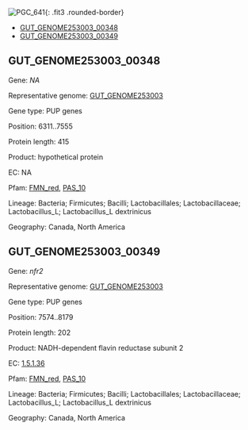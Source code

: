![PGC_641](../static/images/Clusters_figure/PGC_641.jpg){: .fit3 .rounded-border}

<ul id="myTab" class="nav nav-tabs">
  <li class="active">
        <a href="#tab1" data-toggle="tab">GUT_GENOME253003_00348</a>
  </li>
<li><a href="#tab2" data-toggle="tab">GUT_GENOME253003_00349</a></li>
</ul>

<div id="myTabContent" class="tab-content">
  <div class="tab-pane fade in active" id="tab1">

<h2 id="GUT_GENOME253003_00348">GUT_GENOME253003_00348</h2>
<p>Gene: <em>NA</em>
<p>Representative genome: <a href="https://www.ebi.ac.uk/metagenomics/genomes/MGYG-HGUT-02789">GUT_GENOME253003</a></p>
<p>Gene type: PUP genes</p>
<p>Position: 6311..7555</p>
<p>Protein length: 415</p>
<p>Product: hypothetical protein</p>
<p>EC: NA</p>
<p>Pfam: <a href="http://pfam.xfam.org/family/FMN_red">FMN_red</a>, <a href="http://pfam.xfam.org/family/PAS_10">PAS_10</a></p>
<p>Lineage: Bacteria; Firmicutes; Bacilli; Lactobacillales; Lactobacillaceae; Lactobacillus_L; Lactobacillus_L dextrinicus</p>
<p>Geography: Canada, North America</p>
  </div>

  <div class="tab-pane fade" id="tab2">

<h2 id="GUT_GENOME253003_00349">GUT_GENOME253003_00349</h2>
<p>Gene: <em>nfr2</em></p>
<p>Representative genome: <a href="https://www.ebi.ac.uk/metagenomics/genomes/MGYG-HGUT-02789">GUT_GENOME253003</a></p>
<p>Gene type: PUP genes</p>
<p>Position: 7574..8179</p>
<p>Protein length: 202</p>
<p>Product: NADH-dependent flavin reductase subunit 2</p>
<p>EC: <a href="https://www.brenda-enzymes.org/enzyme.php?ecno=1.5.1.36">1.5.1.36</a></p>
<p>Pfam: <a href="http://pfam.xfam.org/family/FMN_red">FMN_red</a>, <a href="http://pfam.xfam.org/family/PAS_10">PAS_10</a></p>
<p>Lineage: Bacteria; Firmicutes; Bacilli; Lactobacillales; Lactobacillaceae; Lactobacillus_L; Lactobacillus_L dextrinicus</p>
<p>Geography: Canada, North America</p>

  </div>
</div>

